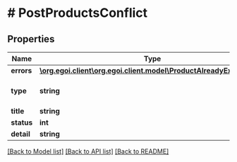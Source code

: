 # # PostProductsConflict

## Properties

Name | Type | Description | Notes
------------ | ------------- | ------------- | -------------
**errors** | [**\org.egoi.client\org.egoi.client.model\ProductAlreadyExistsErrors**](ProductAlreadyExistsErrors.md) |  | [optional] 
**type** | **string** | RFC for status code definitions | [optional] 
**title** | **string** | Error title | [optional] 
**status** | **int** | Status code | [optional] 
**detail** | **string** | Error detail | [optional] 

[[Back to Model list]](../../README.md#documentation-for-models) [[Back to API list]](../../README.md#documentation-for-api-endpoints) [[Back to README]](../../README.md)


